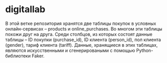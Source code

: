 # digitallab
В этой ветке репозитория хранятся две таблицы покупок в условных онлайн-сервисах – products и online_purchases.
Во многом эти таблицы похожи друг на друга. Среди столбцов, из которых состоят данные таблицы – ID покупки (purchase_id), ID клиента (person_id), пол клиента (gender), тариф клиента (tariff).
Данные, хранящиеся в этих таблицах, являются искусственными и сгенерироваными с помощью Python-библиотеки Faker.

